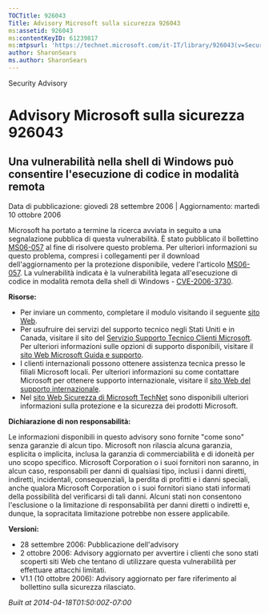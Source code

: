```yaml
---
TOCTitle: 926043
Title: Advisory Microsoft sulla sicurezza 926043
ms:assetid: 926043
ms:contentKeyID: 61239817
ms:mtpsurl: 'https://technet.microsoft.com/it-IT/library/926043(v=Security.10)'
author: SharonSears
ms.author: SharonSears
---
```


Security Advisory

Advisory Microsoft sulla sicurezza 926043
=========================================

Una vulnerabilità nella shell di Windows può consentire l'esecuzione di codice in modalità remota
-------------------------------------------------------------------------------------------------

Data di pubblicazione: giovedì 28 settembre 2006 | Aggiornamento: martedì 10 ottobre 2006

Microsoft ha portato a termine la ricerca avviata in seguito a una segnalazione pubblica di questa vulnerabilità. È stato pubblicato il bollettino [MS06-057](http://technet.microsoft.com/security/bulletin/ms06-057) al fine di risolvere questo problema. Per ulteriori informazioni su questo problema, compresi i collegamenti per il download dell'aggiornamento per la protezione disponibile, vedere l'articolo [MS06-057](http://technet.microsoft.com/security/bulletin/ms06-057). La vulnerabilità indicata è la vulnerabilità legata all'esecuzione di codice in modalità remota della shell di Windows - [CVE-2006-3730](http://www.cve.mitre.org/cgi-bin/cvename.cgi?name=cve-2006-3730).

**Risorse:**

-   Per inviare un commento, completare il modulo visitando il seguente [sito Web](https://support.microsoft.com/common/survey.aspx?scid=sw;en;1257&amp;showpage=1&amp;ws=technet&amp;sd=tech).
-   Per usufruire dei servizi del supporto tecnico negli Stati Uniti e in Canada, visitare il sito del [Servizio Supporto Tecnico Clienti Microsoft](http://go.microsoft.com/fwlink/?linkid=21131). Per ulteriori informazioni sulle opzioni di supporto disponibili, visitare il [sito Web Microsoft Guida e supporto](http://support.microsoft.com/).
-   I clienti internazionali possono ottenere assistenza tecnica presso le filiali Microsoft locali. Per ulteriori informazioni su come contattare Microsoft per ottenere supporto internazionale, visitare il [sito Web del supporto internazionale](http://go.microsoft.com/fwlink/?linkid=21155).
-   Nel [sito Web Sicurezza di Microsoft TechNet](http://www.microsoft.com/italy/technet/security/default.mspx) sono disponibili ulteriori informazioni sulla protezione e la sicurezza dei prodotti Microsoft.

**Dichiarazione di non responsabilità:**

Le informazioni disponibili in questo advisory sono fornite "come sono" senza garanzie di alcun tipo. Microsoft non rilascia alcuna garanzia, esplicita o implicita, inclusa la garanzia di commerciabilità e di idoneità per uno scopo specifico. Microsoft Corporation o i suoi fornitori non saranno, in alcun caso, responsabili per danni di qualsiasi tipo, inclusi i danni diretti, indiretti, incidentali, consequenziali, la perdita di profitti e i danni speciali, anche qualora Microsoft Corporation o i suoi fornitori siano stati informati della possibilità del verificarsi di tali danni. Alcuni stati non consentono l'esclusione o la limitazione di responsabilità per danni diretti o indiretti e, dunque, la sopracitata limitazione potrebbe non essere applicabile.

**Versioni:**

-   28 settembre 2006: Pubblicazione dell'advisory
-   2 ottobre 2006: Advisory aggiornato per avvertire i clienti che sono stati scoperti siti Web che tentano di utilizzare questa vulnerabilità per effettuare attacchi limitati.
-   V1.1 (10 ottobre 2006): Advisory aggiornato per fare riferimento al bollettino sulla sicurezza rilasciato.

*Built at 2014-04-18T01:50:00Z-07:00*
